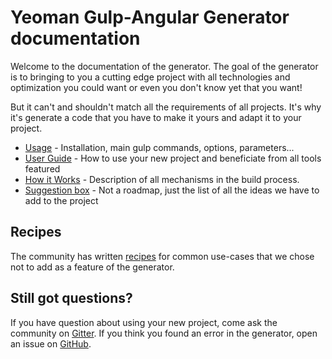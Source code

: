 # Yeoman Gulp-Angular Generator documentation

Welcome to the documentation of the generator. The goal of the generator is to bringing to you a cutting edge project with all technologies and optimization you could want or even you don't know yet that you want!

But it can't and shouldn't match all the requirements of all projects. It's why it's generate a code that you have to make it yours and adapt it to your project.

* [Usage](usage.md) - Installation, main gulp commands, options, parameters...
* [User Guide](user-guide.md) - How to use your new project and beneficiate from all tools featured
* [How it Works](how-it-works.md) - Description of all mechanisms in the build process.
* [Suggestion box](suggestion-box.md) - Not a roadmap, just the list of all the ideas we have to add to the project

## Recipes

The community has written [recipes](recipes#recipes) for common use-cases that we chose not to add as a feature of the generator.


## Still got questions?

If you have question about using your new project, come ask the community on [Gitter](https://gitter.im/Swiip/generator-gulp-angular).
If you think you found an error in the generator, open an issue on  [GitHub](https://github.com/Swiip/generator-gulp-angular/issues).

